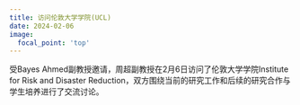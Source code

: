 ```yaml
---
title: 访问伦敦大学学院(UCL)
date: 2024-02-06
image:
  focal_point: 'top'
---
```


受Bayes Ahmed副教授邀请，周超副教授在2月6日访问了伦敦大学学院Institute for Risk and Disaster Reduction，双方围绕当前的研究工作和后续的研究合作与学生培养进行了交流讨论。

<!--more-->
